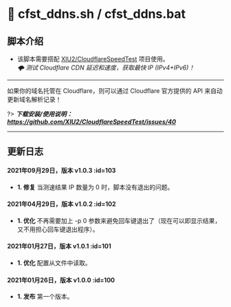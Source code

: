 # 📑 cfst_ddns.sh / cfst_ddns.bat

## 脚本介绍

- 该脚本需要搭配 [XIU2/CloudflareSpeedTest](https://github.com/XIU2/CloudflareSpeedTest) 项目使用。  
_🌩 测试 Cloudflare CDN 延迟和速度，获取最快 IP (IPv4+IPv6)！_

****

如果你的域名托管在 Cloudflare，则可以通过 Cloudflare 官方提供的 API 来自动更新域名解析记录！

?> ***下载安装/使用说明：https://github.com/XIU2/CloudflareSpeedTest/issues/40***

****

## 更新日志

#### 2021年09月29日，版本 v1.0.3 :id=103
 - **1. 修复** 当测速结果 IP 数量为 0 时，脚本没有退出的问题。  

#### 2021年04月29日，版本 v1.0.2 :id=102
 - **1. 优化** 不再需要加上 -p 0 参数来避免回车键退出了（现在可以即显示结果，又不用担心回车键退出程序）。  

#### 2021年01月27日，版本 v1.0.1 :id=101
 - **1. 优化** 配置从文件中读取。  

#### 2021年01月26日，版本 v1.0.0 :id=100
 - **1. 发布** 第一个版本。  